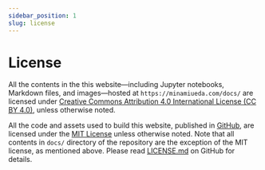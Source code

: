 ```yaml
---
sidebar_position: 1
slug: license
---
```


# License

All the contents in the this website—including Jupyter notebooks, Markdown files, and images—hosted at `https://minamiueda.com/docs/` are licensed under [Creative Commons Attribution 4.0 International License (CC BY 4.0)](https://creativecommons.org/licenses/by/4.0/), unless otherwise noted.

All the code and assets used to build this website, published in [GitHub](https://github.com/mu373/documentation), are licensed under the [MIT License](https://opensource.org/licenses/MIT) unless otherwise noted. Note that all contents in `docs/` directory of the repository are the exception of the MIT license, as mentioned above. Please read [LICENSE.md](https://github.com/mu373/documentation/blob/main/docs/LICENSE.md) on GitHub for details.
